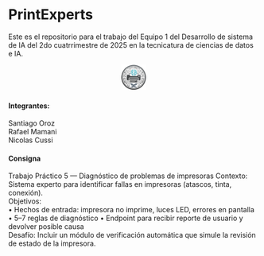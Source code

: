 
# PrintExperts
Este es el repositorio para el trabajo del Equipo 1 del Desarrollo de sistema de IA del 2do cuatrrimestre de 2025 en la tecnicatura de ciencias de datos e IA. <br>
<p align="center">
  <img src="static/images/Print_intelligence_logosinletras.png" width="10%">
</p>


#### Integrantes:<br>
Santiago Oroz<br>
Rafael Mamani<br>
Nicolas Cussi

#### Consigna<br>
Trabajo Práctico 5 — Diagnóstico de problemas de impresoras Contexto: Sistema experto para identificar fallas en impresoras (atascos, tinta, conexión).  
 Objetivos:  
 • Hechos de entrada: impresora no imprime, luces LED, errores en pantalla  
 • 5–7 reglas de diagnóstico • Endpoint para recibir reporte de usuario y devolver posible causa  
Desafío: Incluir un módulo de verificación automática que simule la revisión de estado de la impresora.  
